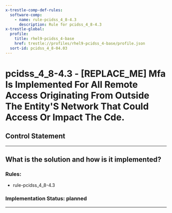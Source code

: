 ```yaml
---
x-trestle-comp-def-rules:
  software-comp:
    - name: rule-pcidss_4_8-4.3
      description: Rule for pcidss_4_8-4.3
x-trestle-global:
  profile:
    title: rhel9-pcidss_4-base
    href: trestle://profiles/rhel9-pcidss_4-base/profile.json
  sort-id: pcidss_4_8-04.03
---
```


# pcidss_4_8-4.3 - \[REPLACE_ME\] Mfa Is Implemented For All Remote Access Originating From Outside The Entity'S Network That Could Access Or Impact The Cde.

## Control Statement

______________________________________________________________________

## What is the solution and how is it implemented?

<!-- For implementation status enter one of: implemented, partial, planned, alternative, not-applicable -->

<!-- Note that the list of rules under ### Rules: is read-only and changes will not be captured after assembly to JSON -->

<!-- Add control implementation description here for control: pcidss_4_8-4.3 -->

### Rules:

  - rule-pcidss_4_8-4.3

### Implementation Status: planned

______________________________________________________________________
